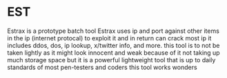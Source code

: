 # EST
Estrax is a prototype batch tool
Estrax uses ip and port against other items in the ip (internet protocal) to exploit it and in return can crack most ip it includes
ddos, dos, ip lookup, x/twitter info, and more.
this tool is to not be taken lightly as it might look innocent and weak because of it not taking up much storage space but
it is a powerful lightweight tool that is up to daily standards of most pen-testers and coders this tool works wonders
